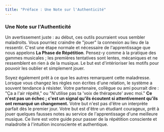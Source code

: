 ```yaml
---
title: "Préface : Une Note sur l'Authenticité"
---
```

### **Une Note sur l'Authenticité**

Un avertissement juste : au début, ces outils pourraient vous sembler maladroits. Vous pourriez craindre de "jouer" la connexion au lieu de la ressentir. C'est une étape normale et nécessaire de l'apprentissage que nous appelons **La Phase de Répétition**. Pensez-y comme à la pratique des gammes musicales ; les premières tentatives sont lentes, mécaniques et ne ressemblent en rien à de la musique. Le but est d'intérioriser les motifs pour pouvoir les oublier et simplement jouer.

Soyez également prêt à ce que les autres remarquent cette maladresse. Lorsque vous changez les règles non écrites d'une relation, le système a souvent tendance à résister. Votre partenaire, collègue ou ami pourrait dire : "Ça a l'air répété," ou "N'utilise pas ta 'voix de thérapeute' avec moi." **Ce n'est pas un échec ; c'est un signal qu'ils écoutent si attentivement qu'ils ont remarqué un changement.** Votre but n'est pas d'être un interprète parfait dès le premier jour. Votre but est d'être un étudiant courageux, prêt à jouer quelques fausses notes au service de l'apprentissage d'une meilleure musique. Ce livre est votre guide pour passer de la répétition consciente et maladroite à l'intuition inconsciente et authentique.
